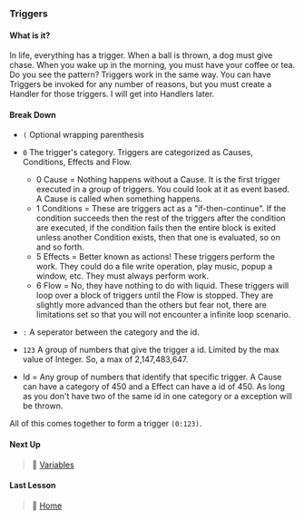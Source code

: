 ### Triggers

#### What is it?
In life, everything has a trigger.  When a ball is thrown, a dog must give chase.  When you 
wake up in the morning, you must have your coffee or tea.  Do you see the pattern?  Triggers 
work in the same way.  You can have Triggers be invoked for any number of reasons, but you 
must create a Handler for those triggers.  I will get into Handlers later.

#### Break Down
- `(` Optional wrapping parenthesis
- `0` The trigger's category.  Triggers are categorized as Causes, Conditions, Effects and Flow.

  - 0 Cause = Nothing happens without a Cause.  It is the first trigger executed in a group of triggers.
  You could look at it as event based.  A Cause is called when something happens.
  - 1 Conditions = These are triggers act as a "if-then-continue".  If the condition succeeds then the 
  rest of the triggers after the condition are executed, if the condition fails then the entire block 
  is exited unless another Condition exists, then that one is evaluated, so on and so forth.
  - 5 Effects = Better known as actions!  These triggers perform the work.  They could do a file write 
  operation, play music, popup a window, etc.  They must always perform work.
  - 6 Flow = No, they have nothing to do with liquid.  These triggers will loop over a block of triggers 
  until the Flow is stopped.  They are slightly more advanced than the others but fear not, there are 
  limitations set so that you will not encounter a infinite loop scenario.

- `:` A seperator between the category and the id.

- `123` A group of numbers that give the trigger a id.  Limited by the max value of Integer. 
  So, a max of 2,147,483,647.

- Id = Any group of numbers that identify that specific trigger.  A Cause can have a category of 
  450 and a Effect can have a id of 450.  As long as you don't have two of the same id in one 
  category or a exception will be thrown.

All of this comes together to form a trigger `(0:123)`.

#### Next Up
> :book: [Variables](Variables.md)

#### Last Lesson
> :house_with_garden: [Home](../README.md)